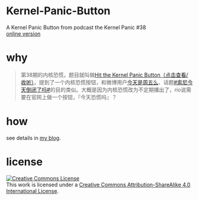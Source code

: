 # Kernel-Panic-Button
A Kernel Panic Button from podcast the Kernel Panic #38  
[online version](http://gaoryrt.com/CV/the-Kernel-Panic-Button/)
# why
>第38期的内核恐慌，题目就叫做[Hit the Kernel Panic Button（点击查看/收听）](https://ipn.li/kernelpanic/38/)，提到了一个内核恐慌按钮，和微博用户[今天是周五么](http://weibo.com/frifrifriday)、话题[#索尼今天倒闭了吗#](http://weibo.com/p/1008083db00081c6bc19771bf8f16b1c7dbc15)的目的类似。大概是因为内核恐慌改为不定期播出了，rio说需要在官网上做一个按钮，『今天恐慌吗』？  

# how
see details in [my blog](http://gaoryrt.com/2016/04-30-KernelPanicButton/).

# license
<a rel="license" href="http://creativecommons.org/licenses/by-sa/4.0/"><img alt="Creative Commons License" style="border-width:0" src="https://i.creativecommons.org/l/by-sa/4.0/80x15.png" /></a><br />This work is licensed under a <a rel="license" href="http://creativecommons.org/licenses/by-sa/4.0/">Creative Commons Attribution-ShareAlike 4.0 International License</a>.
